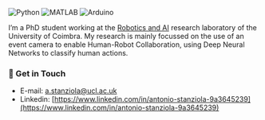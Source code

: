 ![Python](https://img.shields.io/badge/Python-Proficient-green)
![MATLAB](https://img.shields.io/badge/MATLAB-Proficient-green)
![Arduino](https://img.shields.io/badge/Arduino-Intermediate-yellow)

I’m a PhD student working at the [Robotics and AI](https://github.com/Robotics-and-AI) research laboratory of the University of Coimbra.
My research is mainly focussed on the use of an event camera to enable Human-Robot Collaboration, using Deep Neural Networks to classify human actions.

### 📧 Get in Touch

- E-mail: [a.stanziola@ucl.ac.uk](a.stanziola@ucl.ac.uk)
- Linkedin: [https://www.linkedin.com/in/antonio-stanziola-9a3645239](https://www.linkedin.com/in/antonio-stanziola-9a3645239)
<!--
**JazzyPizza/JazzyPizza** is a ✨ _special_ ✨ repository because its `README.md` (this file) appears on your GitHub profile.

Here are some ideas to get you started:

- 🔭 I’m currently working on ...
- 🌱 I’m currently learning ...
- 👯 I’m looking to collaborate on ...
- 🤔 I’m looking for help with ...
- 💬 Ask me about ...
- 📫 How to reach me: ...
- 😄 Pronouns: ...
- ⚡ Fun fact: ...
-->
